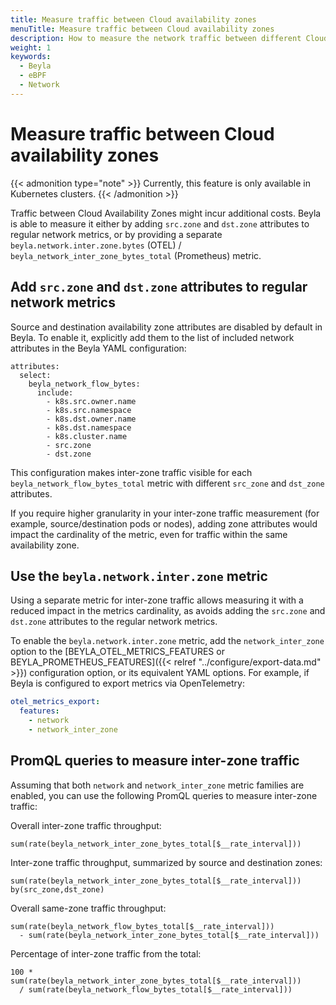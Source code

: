 ```yaml
---
title: Measure traffic between Cloud availability zones
menuTitle: Measure traffic between Cloud availability zones
description: How to measure the network traffic between different Cloud availability zones
weight: 1
keywords:
  - Beyla
  - eBPF
  - Network
---
```


# Measure traffic between Cloud availability zones

{{< admonition type="note" >}}
Currently, this feature is only available in Kubernetes clusters.
{{< /admonition >}}

Traffic between Cloud Availability Zones might incur additional costs. Beyla is able to measure it either by
adding `src.zone` and `dst.zone` attributes to regular network metrics,
or by providing a separate `beyla.network.inter.zone.bytes` (OTEL) / `beyla_network_inter_zone_bytes_total` (Prometheus)
metric.

## Add `src.zone` and `dst.zone` attributes to regular network metrics

Source and destination availability zone attributes are disabled by default in Beyla. To enable it, explicitly add them to the list of
included network attributes in the Beyla YAML configuration:

```
attributes:
  select:
    beyla_network_flow_bytes:
      include:
        - k8s.src.owner.name
        - k8s.src.namespace
        - k8s.dst.owner.name
        - k8s.dst.namespace
        - k8s.cluster.name
        - src.zone
        - dst.zone
```

This configuration makes inter-zone traffic visible for each `beyla_network_flow_bytes_total` metric
with different `src_zone` and `dst_zone` attributes.

If you require higher granularity in your inter-zone traffic measurement (for example, source/destination pods or nodes),
adding zone attributes would impact the cardinality of the metric, even for traffic within the same availability zone.

## Use the `beyla.network.inter.zone` metric

Using a separate metric for inter-zone traffic allows measuring it with a reduced impact in the metrics cardinality,
as avoids adding the `src.zone` and `dst.zone` attributes to the regular network metrics.

To enable the `beyla.network.inter.zone` metric, add the `network_inter_zone` option to the
[BEYLA_OTEL_METRICS_FEATURES or BEYLA_PROMETHEUS_FEATURES]({{< relref "../configure/export-data.md" >}}) configuration option,
or its equivalent YAML options. For example, if Beyla is configured to export metrics via OpenTelemetry:

```yaml
otel_metrics_export:
  features:
    - network
    - network_inter_zone
```

## PromQL queries to measure inter-zone traffic

Assuming that both `network` and `network_inter_zone` metric families are enabled, you can use the following PromQL queries
to measure inter-zone traffic:

Overall inter-zone traffic throughput:

```
sum(rate(beyla_network_inter_zone_bytes_total[$__rate_interval]))
```

Inter-zone traffic throughput, summarized by source and destination zones:
```
sum(rate(beyla_network_inter_zone_bytes_total[$__rate_interval])) by(src_zone,dst_zone)
```

Overall same-zone traffic throughput:

```
sum(rate(beyla_network_flow_bytes_total[$__rate_interval]))
  - sum(rate(beyla_network_inter_zone_bytes_total[$__rate_interval]))
```

Percentage of inter-zone traffic from the total:

```
100 * sum(rate(beyla_network_inter_zone_bytes_total[$__rate_interval]))
  / sum(rate(beyla_network_flow_bytes_total[$__rate_interval]))
```


